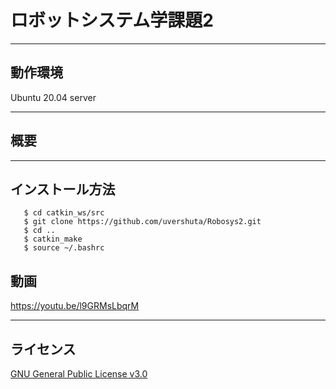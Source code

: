 # ロボットシステム学課題2
---

動作環境
---
Ubuntu 20.04 server

---

概要
---


---


インストール方法
---

```
   $ cd catkin_ws/src
   $ git clone https://github.com/uvershuta/Robosys2.git
   $ cd ..
   $ catkin_make
   $ source ~/.bashrc
   ```
  


動画
---
https://youtu.be/l9GRMsLbqrM

---

ライセンス
---
[GNU General Public License v3.0](https://github.com/uvershuta/RobotSystem1/blob/main/COPYING)
